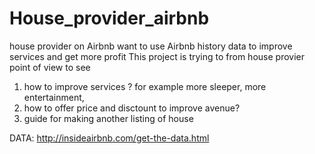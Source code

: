 # House_provider_airbnb
house provider on Airbnb want to use Airbnb history data to improve services and get more profit 
This  project is trying to from house provier point of view to see 
1)  how to improve services ?  for example more sleeper, more entertainment, 
2)  how to offer price and disctount to improve avenue?
3)  guide for making another listing of house   

DATA:  http://insideairbnb.com/get-the-data.html

